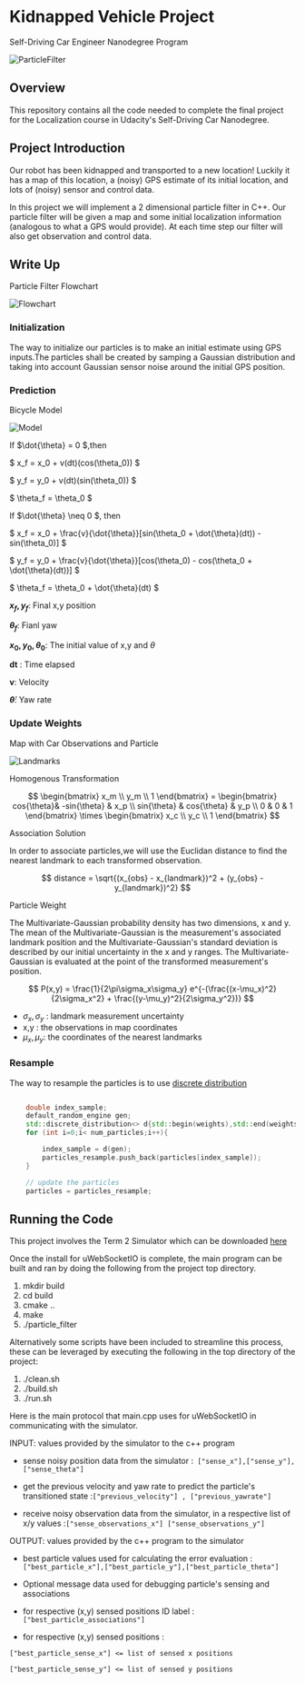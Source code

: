 # Kidnapped Vehicle Project
Self-Driving Car Engineer Nanodegree Program

![ParticleFilter](./writeup/ParticleFilter.jpg)

## Overview
This repository contains all the code needed to complete the final project for the Localization course in Udacity's Self-Driving Car Nanodegree.

## Project Introduction
Our robot has been kidnapped and transported to a new location! Luckily it has a map of this location, a (noisy) GPS estimate of its initial location, and lots of (noisy) sensor and control data.

In this project we will implement a 2 dimensional particle filter in C++. Our particle filter will be given a map and some initial localization information (analogous to what a GPS would provide). At each time step our filter will also get observation and control data.

## Write Up

Particle Filter Flowchart

![Flowchart](./writeup/Flowchart.jpg)

### Initialization

The way to initialize our particles is to make an initial estimate using GPS inputs.The particles shall be created by samping a Gaussian distribution and taking into account Gaussian sensor noise around the initial GPS position.

### Prediction

Bicycle Model

![Model](./writeup/BicycleModel.jpg)

If $\dot{\theta} = 0 $,then

$ x_f = x_0 + v(dt)(cos(\theta_0)) $

$ y_f = y_0 + v(dt)(sin(\theta_0)) $

$ \theta_f = \theta_0 $


If $\dot{\theta} \neq 0 $, then

$ x_f = x_0 + \frac{v}{\dot{\theta}}[sin(\theta_0 + \dot{\theta}(dt)) - sin(\theta_0)] $

$ y_f = y_0 + \frac{v}{\dot{\theta}}[cos(\theta_0) - cos(\theta_0 + \dot{\theta}(dt))] $

$ \theta_f = \theta_0 + \dot{\theta}(dt) $

**$x_f,y_f$**: Final x,y position

**$\theta_f$**: Fianl yaw

**$x_0,y_0,\theta_0$**: The initial value of x,y and $\theta$

**dt** : Time elapsed

**v**: Velocity

**$\dot{\theta}$**: Yaw rate

### Update Weights

Map with Car Observations and Particle

![Landmarks](./writeup/Landmarks.jpg)

Homogenous Transformation

$$ \begin{bmatrix} x_m \\ y_m \\ 1 \end{bmatrix}  = \begin{bmatrix} cos{\theta}& -sin{\theta} & x_p \\ sin{\theta} & cos{\theta} & y_p \\ 0 & 0 & 1 \end{bmatrix}  \times \begin{bmatrix} x_c \\ y_c \\ 1 \end{bmatrix} $$

Association Solution

In order to associate particles,we will use the Euclidan distance to find the nearest landmark to each transformed observation.

$$ distance = \sqrt{(x_{obs} - x_{landmark})^2 + (y_{obs} - y_{landmark})^2} $$

Particle Weight

The Multivariate-Gaussian probability density has two dimensions, x and y. The mean of the Multivariate-Gaussian is the measurement's associated landmark position and the Multivariate-Gaussian's standard deviation is described by our initial uncertainty in the x and y ranges. The Multivariate-Gaussian is evaluated at the point of the transformed measurement's position.

$$ P(x,y) = \frac{1}{2\pi\sigma_x\sigma_y} e^{-(\frac{(x-\mu_x)^2}{2\sigma_x^2} + \frac{(y-\mu_y)^2}{2\sigma_y^2})} $$

* $\sigma_x,\sigma_y$ : landmark measurement uncertainty
* x,y : the observations in map coordinates
* $\mu_x,\mu_y$: the coordinates of the nearest landmarks


### Resample

The way to resample the particles is to use [discrete distribution](https://en.cppreference.com/w/cpp/numeric/random/discrete_distribution)

```C++

    double index_sample;
    default_random_engine gen;
    std::discrete_distribution<> d{std::begin(weights),std::end(weights)};
    for (int i=0;i< num_particles;i++){

        index_sample = d(gen);
        particles_resample.push_back(particles[index_sample]);
    }

    // update the particles
    particles = particles_resample;
```


## Running the Code
This project involves the Term 2 Simulator which can be downloaded [here](https://github.com/udacity/self-driving-car-sim/releases)

Once the install for uWebSocketIO is complete, the main program can be built and ran by doing the following from the project top directory.

1. mkdir build
2. cd build
3. cmake ..
4. make
5. ./particle_filter

Alternatively some scripts have been included to streamline this process, these can be leveraged by executing the following in the top directory of the project:

1. ./clean.sh
2. ./build.sh
3. ./run.sh


Here is the main protocol that main.cpp uses for uWebSocketIO in communicating with the simulator.

INPUT: values provided by the simulator to the c++ program

* sense noisy position data from the simulator :` ["sense_x"],["sense_y"],["sense_theta"]`

* get the previous velocity and yaw rate to predict the particle's transitioned state :`["previous_velocity"] , ["previous_yawrate"]`

* receive noisy observation data from the simulator, in a respective list of x/y values :`["sense_observations_x"] ["sense_observations_y"]`

OUTPUT: values provided by the c++ program to the simulator

* best particle values used for calculating the error evaluation : `["best_particle_x"],["best_particle_y"],["best_particle_theta"]`

* Optional message data used for debugging particle's sensing and associations

* for respective (x,y) sensed positions ID label :`["best_particle_associations"]`

* for respective (x,y) sensed positions :

`["best_particle_sense_x"] <= list of sensed x positions`

`["best_particle_sense_y"] <= list of sensed y positions `
